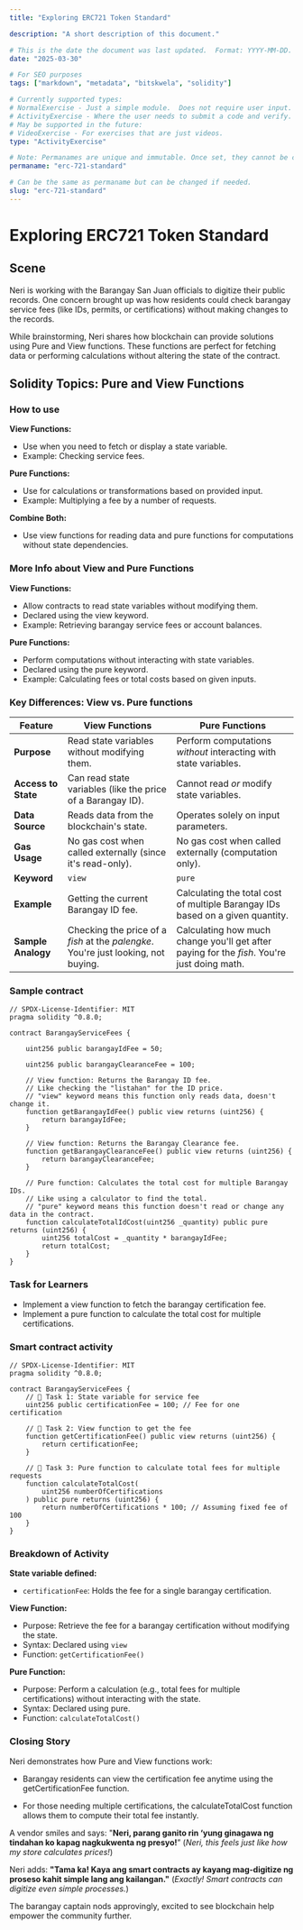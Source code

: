 ```yaml
---
title: "Exploring ERC721 Token Standard"

description: "A short description of this document."

# This is the date the document was last updated.  Format: YYYY-MM-DD.
date: "2025-03-30"

# For SEO purposes
tags: ["markdown", "metadata", "bitskwela", "solidity"]

# Currently supported types:
# NormalExercise - Just a simple module.  Does not require user input.
# ActivityExercise - Where the user needs to submit a code and verify.  As of now, no backend verification.
# May be supported in the future:
# VideoExercise - For exercises that are just videos.
type: "ActivityExercise"

# Note: Permanames are unique and immutable. Once set, they cannot be changed.  You may change the filename but not this.
permaname: "erc-721-standard"

# Can be the same as permaname but can be changed if needed.
slug: "erc-721-standard"
---
```


# Exploring ERC721 Token Standard

## Scene

Neri is working with the Barangay San Juan officials to digitize their public records. One concern brought up was how residents could check barangay service fees (like IDs, permits, or certifications) without making changes to the records.

While brainstorming, Neri shares how blockchain can provide solutions using Pure and View functions. These functions are perfect for fetching data or performing calculations without altering the state of the contract.

## Solidity Topics: Pure and View Functions

### How to use

**View Functions:**

- Use when you need to fetch or display a state variable.
- Example: Checking service fees.

**Pure Functions:**

- Use for calculations or transformations based on provided input.
- Example: Multiplying a fee by a number of requests.

**Combine Both:**

- Use view functions for reading data and pure functions for computations without state dependencies.

### More Info about View and Pure Functions

**View Functions:**

- Allow contracts to read state variables without modifying them.
- Declared using the view keyword.
- Example: Retrieving barangay service fees or account balances.

**Pure Functions:**

- Perform computations without interacting with state variables.
- Declared using the pure keyword.
- Example: Calculating fees or total costs based on given inputs.

### Key Differences: View vs. Pure functions

| Feature             | View Functions                                                                     | Pure Functions                                                                              |
| ------------------- | ---------------------------------------------------------------------------------- | ------------------------------------------------------------------------------------------- |
| **Purpose**         | Read state variables without modifying them.                                       | Perform computations _without_ interacting with state variables.                            |
| **Access to State** | Can read state variables (like the price of a Barangay ID).                        | Cannot read _or_ modify state variables.                                                    |
| **Data Source**     | Reads data from the blockchain's state.                                            | Operates solely on input parameters.                                                        |
| **Gas Usage**       | No gas cost when called externally (since it's read-only).                         | No gas cost when called externally (computation only).                                      |
| **Keyword**         | `view`                                                                             | `pure`                                                                                      |
| **Example**         | Getting the current Barangay ID fee.                                               | Calculating the total cost of multiple Barangay IDs based on a given quantity.              |
| **Sample Analogy**  | Checking the price of a _fish_ at the _palengke_. You're just looking, not buying. | Calculating how much change you'll get after paying for the _fish_. You're just doing math. |

### Sample contract

```solidity
// SPDX-License-Identifier: MIT
pragma solidity ^0.8.0;

contract BarangayServiceFees {

    uint256 public barangayIdFee = 50;

    uint256 public barangayClearanceFee = 100;

    // View function: Returns the Barangay ID fee.
    // Like checking the "listahan" for the ID price.
    // "view" keyword means this function only reads data, doesn't change it.
    function getBarangayIdFee() public view returns (uint256) {
        return barangayIdFee;
    }

    // View function: Returns the Barangay Clearance fee.
    function getBarangayClearanceFee() public view returns (uint256) {
        return barangayClearanceFee;
    }

    // Pure function: Calculates the total cost for multiple Barangay IDs.
    // Like using a calculator to find the total.
    // "pure" keyword means this function doesn't read or change any data in the contract.
    function calculateTotalIdCost(uint256 _quantity) public pure returns (uint256) {
        uint256 totalCost = _quantity * barangayIdFee;
        return totalCost;
    }
}
```

### Task for Learners

- Implement a view function to fetch the barangay certification fee.
- Implement a pure function to calculate the total cost for multiple certifications.

### Smart contract activity

```solidity
// SPDX-License-Identifier: MIT
pragma solidity ^0.8.0;

contract BarangayServiceFees {
    // 🚩 Task 1: State variable for service fee
    uint256 public certificationFee = 100; // Fee for one certification

    // 🚩 Task 2: View function to get the fee
    function getCertificationFee() public view returns (uint256) {
        return certificationFee;
    }

    // 🚩 Task 3: Pure function to calculate total fees for multiple requests
    function calculateTotalCost(
        uint256 numberOfCertifications
    ) public pure returns (uint256) {
        return numberOfCertifications * 100; // Assuming fixed fee of 100
    }
}
```

### Breakdown of Activity

**State variable defined:**

- `certificationFee`: Holds the fee for a single barangay certification.

**View Function:**

- Purpose: Retrieve the fee for a barangay certification without modifying the state.
- Syntax: Declared using `view`
- Function: `getCertificationFee()`

**Pure Function:**

- Purpose: Perform a calculation (e.g., total fees for multiple certifications) without interacting with the state.
- Syntax: Declared using pure.
- Function: `calculateTotalCost()`

### Closing Story

Neri demonstrates how Pure and View functions work:

- Barangay residents can view the certification fee anytime using the getCertificationFee function.

- For those needing multiple certifications, the calculateTotalCost function allows them to compute their total fee instantly.

A vendor smiles and says: "**Neri, parang ganito rin ‘yung ginagawa ng tindahan ko kapag nagkukwenta ng presyo!**”
(_Neri, this feels just like how my store calculates prices!_)

Neri adds:
**"Tama ka! Kaya ang smart contracts ay kayang mag-digitize ng proseso kahit simple lang ang kailangan."**
(_Exactly! Smart contracts can digitize even simple processes._)

The barangay captain nods approvingly, excited to see blockchain help empower the community further.
